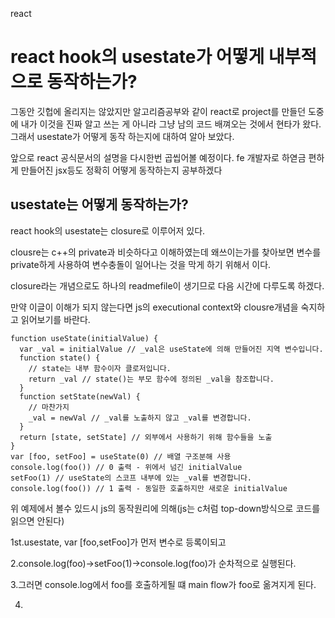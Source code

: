 react 



 # react hook의 usestate가 어떻게 내부적으로 동작하는가?



그동안 깃헙에 올리지는 않았지만 알고리즘공부와 같이 react로  project를 만들던 도중에 내가 이것을 진짜 알고 쓰는 게 아니라 그냥 남의 코드 배껴오는 것에서  현타가 왔다. 그래서 usestate가 어떻게 동작 하는지에 대하여 알아 보았다.





앞으로 react 공식문서의 설명을 다시한번 곱씹어볼 예정이다. fe 개발자로 하엳금 편하게 만들어진 jsx등도 정확히 어떻게 동작하는지 공부하겠다


## usestate는 어떻게 동작하는가?

react hook의 usestate는 closure로 이루어저 있다. 

clousre는 c++의 private과 비슷하다고 이해하였는데 왜쓰이는가를 찾아보면 변수를 private하게 사용하여 변수충돌이 일어나는 것을 막게 하기 위해서 이다.

closure라는 개념으로도 하나의 readmefile이 생기므로 다음 시간에 다루도록 하겠다.

만약 이글이 이해가 되지 않는다면 js의 executional context와 clousre개념을 숙지하고 읽어보기를 바란다.
 
```
function useState(initialValue) {
  var _val = initialValue // _val은 useState에 의해 만들어진 지역 변수입니다.
  function state() {
    // state는 내부 함수이자 클로저입니다.
    return _val // state()는 부모 함수에 정의된 _val을 참조합니다.
  }
  function setState(newVal) {
    // 마찬가지
    _val = newVal // _val를 노출하지 않고 _val를 변경합니다.
  }
  return [state, setState] // 외부에서 사용하기 위해 함수들을 노출
}
var [foo, setFoo] = useState(0) // 배열 구조분해 사용
console.log(foo()) // 0 출력 - 위에서 넘긴 initialValue
setFoo(1) // useState의 스코프 내부에 있는 _val를 변경합니다.
console.log(foo()) // 1 출력 - 동일한 호출하지만 새로운 initialValue

```
위 예제에서 볼수 있드시 js의 동작원리에 의해(js는 c처럼 top-down방식으로 코드를 읽으면 안된다) 

1st.usestate, var [foo,setFoo]가 먼저 변수로 등록이되고 

2.console.log(foo)->setFoo(1)->console.log(foo)가 순차적으로 실행된다.

3.그러면 console.log에서 foo를 호출하게될 떄 main flow가 foo로 옮겨지게 된다.

4.
